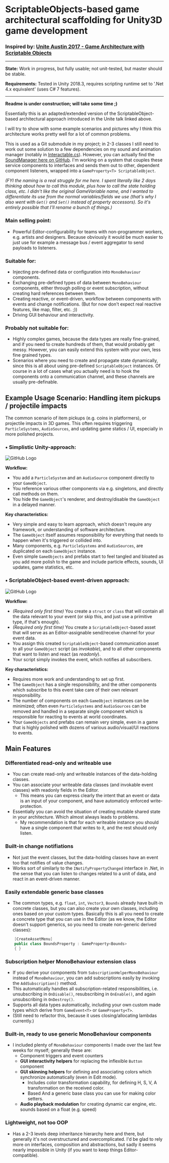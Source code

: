 # ScriptableObjects-based game architectural scaffolding for Unity3D game development
### Inspired by: [Unite Austin 2017 - Game Architecture with Scriptable Objects](https://www.youtube.com/watch?v=raQ3iHhE_Kk)
---
**State:** Work in progress, but fully usable; not unit-tested, but master should be stable.

**Requirements:** Tested in Unity 2018.3, requires scripting runtime set to '.Net 4.x equivalent' (uses C# 7 features).

---

**Readme is under construction; will take some time ;)**

Essentially this is an adapted/extended version of the ScriptableObject-based architectural approach introduced in the Unite talk linked above.

I will try to show with some example scenarios and pictures why I think this architecture works pretty well for a lot of common problems.

This is used as a Git submodule in my project; in 2-3 classes I still need to work out some solution to a few dependencies on my sound and animation manager (notably in [Interactable.cs](https://github.com/baratgabor/Unity3D-ReactiveScriptables/blob/master/MonoBehaviours/GUI/Interactable.cs)). However, you can actually find the [SoundManager here on GitHub](https://github.com/baratgabor/Unity3D-SoundManager). I'm working on a system that couples these service components to interfaces and sends them out to other, dependent component listeners, wrapped into a `GameProperty<T> ScriptableObject`.

*(FYI the naming is a real struggle for me here. I spent literally like 2 days thinking about how to call this module, plus how to call the state holding class, etc. I didn't like the original GameVariable name, and I wanted to differentiate its use from the normal variables/fields we use (that's why I also went with `Get()` and `Set()` instead of property accessors). So it's entirely possible that I'll rename a bunch of things.)*

### Main selling point:

  - Powerful Editor-configurability for teams with non-programmer workers, e.g. artists and designers. Because obviously it would be much easier to just use for example a message bus / event aggregator to send payloads to listeners.

### Suitable for:

  - Injecting pre-defined data or configuration into `MonoBehaviour` components.
  - Exchanging pre-defined types of data between `MonoBehaviour` components, either through polling or event subscription, without creating hard references between them.
  - Creating reactive, or event-driven, workflow between components with events and change notifications. (But for now don't expect real reactive features, like map, filter, etc. ;))
  - Driving GUI behaviour and interactivity.

### Probably not suitable for:

  - Highly complex games, because the data types are really fine-grained, and if you need to create hundreds of them, that would probably get messy. However, you can easily extend this system with your own, less fine grained types.
  - Scenarios where you need to create and propagate state dynamically, since this is all about using pre-defined `ScriptableObject` instances. Of course in a lot of cases what you actually need is to hook the components onto a communication channel, and these channels are usually pre-definable.

## Example Usage Scenario: Handling item pickups / projectile impacts

The common scenario of item pickups (e.g. coins in platformers), or projectile impacts in 3D games. This often requires triggering `ParticleSystems`, `AudioSources`, and updating game statics / UI, especially in more polished projects.

### • Simplistic Unity-approach:
 
![GitHub Logo](/.github/ExampleScenario1-Simplistic.png)
 
**Workflow:** 

  - You add a `ParticleSystem` and an `AudioSource` component directly to your `GameObject`.
  - You reference various other components via e.g. singletons, and directly call methods on them.
  - You hide the `GameObject`'s renderer, and destroy/disable the `GameObject` in a delayed manner.

**Key characteristics:**

  - Very simple and easy to learn approach, which doesn't require any framework, or understanding of software architecture.
  - The `GameObject` itself assumes responsibility for everything that needs to happen when it's triggered or collided into.
  - Many components, e.g. `ParticleSystems` and `AudioSources`, are duplicated on each `GameObject` instance.  
  - Even simple `GameObjects` and prefabs start to feel tangled and bloated as you add more polish to the game and include particle effects, sounds, UI updates, game statistics, etc.    

### • ScriptableObject-based event-driven approach:

![GitHub Logo](/.github/ExampleScenario1-EventDriven.png)

**Workflow:**

  - *(Required only first time)* You create a `struct` or `class` that will contain all the data relevant to your event (or skip this, and just use a primitive type, if that's enough).
  - *(Required only first time)* You create a `ScriptableObject`-based asset that will serve as an Editor-assignable send/receive channel for your event data.
  - You assign this created `ScriptableObject`-based communication asset to all your `GameObject` script (as *invokable*), and to all other components that want to listen and react (as *readonly*).
  - Your script simply invokes the event, which notifies all subscribers.

**Key characteristics:**

  - Requires more work and understanding to set up first.
  - The `GameObject` has a single responsibility, and the other components which subscribe to this event take care of their own relevant responsibility.
  - The number of components on each `GameObject` instances can be minimized; often even `ParticleSystems` and `AudioSources` can be removed and handled in a separate single component which is responsible for reacting to events at world coordinates.
  - Your `GameObjects` and prefabs can remain very simple, even in a game that is highly polished with dozens of various audio/visual/UI reactions to events.

## Main Features

### Differentiated read-only and writeable use
  - You can create read-only and writeable instances of the data-holding classes.
  - You can associate your writeable data classes (and invokable event classes) with readonly fields in the Editor.
    - This means you can express clearly the intent that an event or data is an input of your component, and have automaticly enforced write-protection.
  - Essentially you can avoid the situation of creating mutable shared state in your architecture. Which almost always leads to problems.
    - My recommendation is that for each writeable instance you should have a single component that writes to it, and the rest should only listen.
    
### Built-in change notifiations
  - Not just the event classes, but the data-holding classes have an event too that notifies of value changes.
  - Works sort of similarly to the `INotifyPropertyChanged` interface in .Net, in the sense that you can listen to changes related to a unit of data, and react in an event-driven manner.

### Easily extendable generic base classes
  - The common types, e.g. `float`, `int`, `Vector3`, `Bounds` already have built-in concrete classes, but you can also create your own classes, including ones based on your custom types. Basically this is all you need to create a concrete type that you can use in the Editor (as we know, the Editor doesn't support generics, so you need to create non-generic derived classes):
  
```csharp
    [CreateAssetMenu]
    public class BoundsProperty : GameProperty<Bounds>
    { }
```
  
### Subscription helper MonoBehaviour extension class
  - If you derive your components from `SubscriptionHelperMonoBehaviour` instead of `MonoBehaviour`, you can add subscriptions easily by invoking the `AddSubscription()` method.
  - This automatically handles all subscription-related responsibilities, i.e. unsubscribing in `OnDisable()`, resubscribing in `OnEnable()`, and again unsubscribing in `OnDestroy()`.
  - Supports all data types automatically, including your own custom made types which derive from `GameEvent<T>` or `GameProperty<T>`.
  - (Still need to refactor this, because it uses closing/allocating lambdas currently.)
  
### Built-in, ready to use generic MonoBehaviour components
  - I included plenty of `MonoBehaviour` components I made over the last few weeks for myself; generally these are:
    - Component triggers and event counters
    - **GUI interactivity helpers** for replacing the inflexible `Button` component
    - **GUI skinning helpers** for defining and associating colors which synchronize automatically (even in Edit mode).
      - Includes color transformation capability, for defining H, S, V, A transformation on the received color.
      - Based And a generic base class you can use for making color setters.
    - **Audio playback modulation** for creating dynamic car engine, etc. sounds based on a float (e.g. speed)
  
### Lightweight, not too OOP
  - Has a 2-3 levels deep inheritance hierarchy here and there, but generally it's not overstructured and overcomplicated. I'd be glad to rely more on interfaces, composition and abstractions, but sadly it seems nearly impossible in Unity (if you want to keep things Editor-compatible).
